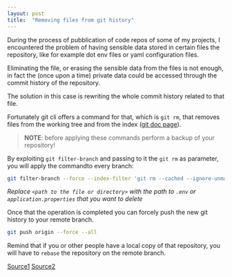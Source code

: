 ```yaml
---
layout: post
title:  "Removing files from git history"
---
```


During the process of pubblication of code repos of some of my projects, I encountered the problem of having sensible data stored in certain files the repository, like for example dot env files or yaml configuration files.

Eliminating the file, or erasing the sensible data from the files is not enough, in fact the (once upon a time) private data could be accessed through the commit history of the repository.

The solution in this case is rewriting the whole commit history related to that file.

Fortunately git cli offers a command for that, which is `git rm`, that removes files from the working tree and from the index ([git doc page](https://git-scm.com/docs/git-rm)).

> **NOTE**: before applying these commands perform a backup of your repository!

By exploiting `git filter-branch` and passing to it the `git rm` as parameter, you will apply the commandto every branch:

```sh
git filter-branch --force --index-filter 'git rm --cached --ignore-unmatch <path to the file or directory>' --prune-empty --tag-name-filter cat -- --all
```

*Replace `<path to the file or directory>` with the path to `.env` or `application.properties` that you want to delete*

Once that the operation is completed you can forcely push the new git history to your remote branch.

```sh
git push origin --force --all
```

Remind that if you or other people have a local copy of that repository, you will have to `rebase` the repository on the remote branch.




[Source1](https://gist.github.com/gjerokrsteski/e4a10352448158ba827493eb116cda51?permalink_comment_id=3330898) [Source2](https://stackoverflow.com/questions/43762338/how-to-remove-file-from-git-history/55017549#55017549)